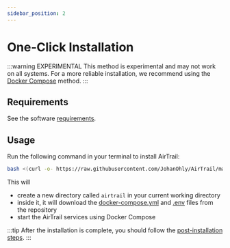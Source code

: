 ```yaml
---
sidebar_position: 2
---
```


# One-Click Installation

:::warning EXPERIMENTAL
This method is experimental and may not work on all systems. For a more reliable installation, we recommend using the [Docker Compose](/docs/install/docker-compose) method.
:::

## Requirements

See the software [requirements](/docs/install/requirements).

## Usage

Run the following command in your terminal to install AirTrail:

```bash
bash <(curl -o- https://raw.githubusercontent.com/JohanOhly/AirTrail/main/scripts/install.sh)
```

This will
- create a new directory called `airtrail` in your current working directory
- inside it, it will download the [docker-compose.yml](https://raw.githubusercontent.com/JohanOhly/AirTrail/main/docker-compose.yml) and [.env](https://raw.githubusercontent.com/JohanOhly/AirTrail/main/env) files from the repository
- start the AirTrail services using Docker Compose

:::tip
After the installation is complete, you should follow the [post-installation steps](/docs/install/post-installation).
:::